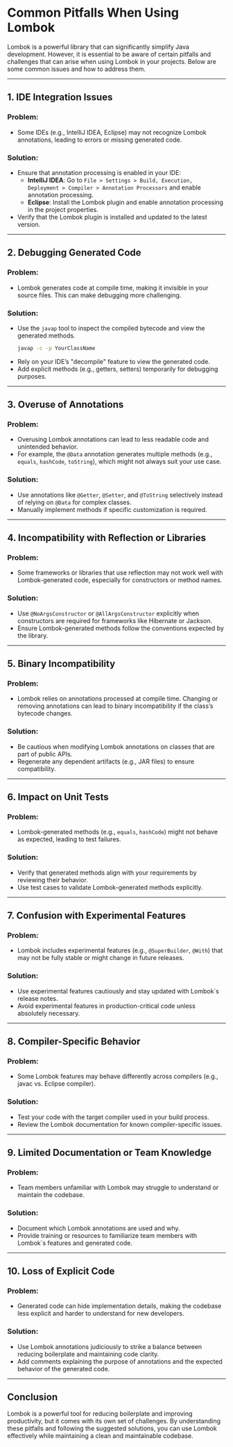 # Common Pitfalls When Using Lombok

Lombok is a powerful library that can significantly simplify Java development. However, it is essential to be aware of certain pitfalls and challenges that can arise when using Lombok in your projects. Below are some common issues and how to address them.

---

## 1. **IDE Integration Issues**

### Problem:
- Some IDEs (e.g., IntelliJ IDEA, Eclipse) may not recognize Lombok annotations, leading to errors or missing generated code.

### Solution:
- Ensure that annotation processing is enabled in your IDE:
    - **IntelliJ IDEA**: Go to `File > Settings > Build, Execution, Deployment > Compiler > Annotation Processors` and enable annotation processing.
    - **Eclipse**: Install the Lombok plugin and enable annotation processing in the project properties.
- Verify that the Lombok plugin is installed and updated to the latest version.

---

## 2. **Debugging Generated Code**

### Problem:
- Lombok generates code at compile time, making it invisible in your source files. This can make debugging more challenging.

### Solution:
- Use the `javap` tool to inspect the compiled bytecode and view the generated methods.
  ```bash
  javap -c -p YourClassName
  ```
- Rely on your IDE’s "decompile" feature to view the generated code.
- Add explicit methods (e.g., getters, setters) temporarily for debugging purposes.

---

## 3. **Overuse of Annotations**

### Problem:
- Overusing Lombok annotations can lead to less readable code and unintended behavior.
- For example, the `@Data` annotation generates multiple methods (e.g., `equals`, `hashCode`, `toString`), which might not always suit your use case.

### Solution:
- Use annotations like `@Getter`, `@Setter`, and `@ToString` selectively instead of relying on `@Data` for complex classes.
- Manually implement methods if specific customization is required.

---

## 4. **Incompatibility with Reflection or Libraries**

### Problem:
- Some frameworks or libraries that use reflection may not work well with Lombok-generated code, especially for constructors or method names.

### Solution:
- Use `@NoArgsConstructor` or `@AllArgsConstructor` explicitly when constructors are required for frameworks like Hibernate or Jackson.
- Ensure Lombok-generated methods follow the conventions expected by the library.

---

## 5. **Binary Incompatibility**

### Problem:
- Lombok relies on annotations processed at compile time. Changing or removing annotations can lead to binary incompatibility if the class’s bytecode changes.

### Solution:
- Be cautious when modifying Lombok annotations on classes that are part of public APIs.
- Regenerate any dependent artifacts (e.g., JAR files) to ensure compatibility.

---

## 6. **Impact on Unit Tests**

### Problem:
- Lombok-generated methods (e.g., `equals`, `hashCode`) might not behave as expected, leading to test failures.

### Solution:
- Verify that generated methods align with your requirements by reviewing their behavior.
- Use test cases to validate Lombok-generated methods explicitly.

---

## 7. **Confusion with Experimental Features**

### Problem:
- Lombok includes experimental features (e.g., `@SuperBuilder`, `@With`) that may not be fully stable or might change in future releases.

### Solution:
- Use experimental features cautiously and stay updated with Lombok`s release notes.
- Avoid experimental features in production-critical code unless absolutely necessary.

---

## 8. **Compiler-Specific Behavior**

### Problem:
- Some Lombok features may behave differently across compilers (e.g., javac vs. Eclipse compiler).

### Solution:
- Test your code with the target compiler used in your build process.
- Review the Lombok documentation for known compiler-specific issues.

---

## 9. **Limited Documentation or Team Knowledge**

### Problem:
- Team members unfamiliar with Lombok may struggle to understand or maintain the codebase.

### Solution:
- Document which Lombok annotations are used and why.
- Provide training or resources to familiarize team members with Lombok`s features and generated code.

---

## 10. **Loss of Explicit Code**

### Problem:
- Generated code can hide implementation details, making the codebase less explicit and harder to understand for new developers.

### Solution:
- Use Lombok annotations judiciously to strike a balance between reducing boilerplate and maintaining code clarity.
- Add comments explaining the purpose of annotations and the expected behavior of the generated code.

---

## Conclusion

Lombok is a powerful tool for reducing boilerplate and improving productivity, but it comes with its own set of challenges. By understanding these pitfalls and following the suggested solutions, you can use Lombok effectively while maintaining a clean and maintainable codebase.

